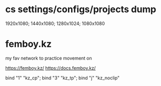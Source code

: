 # cs settings/configs/projects dump
1920x1080; 1440x1080; 1280x1024; 1080x1080
# femboy.kz
my fav network to practice movement on

https://femboy.kz/
https://docs.femboy.kz/

bind "1" "kz_cp"; bind "3" "kz_tp"; bind "j" "kz_noclip"
